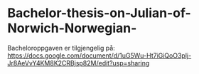 # Bachelor-thesis-on-Julian-of-Norwich-Norwegian-

Bacheloroppgaven er tilgjengelig på: https://docs.google.com/document/d/1uG5Wu-Ht7iGiQoO3plj-Jr8AeVvY4KM8K2CRBjsp82M/edit?usp=sharing
